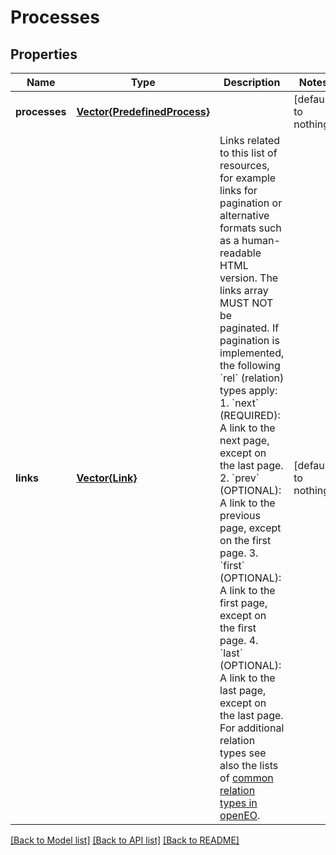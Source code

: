 # Processes


## Properties
Name | Type | Description | Notes
------------ | ------------- | ------------- | -------------
**processes** | [**Vector{PredefinedProcess}**](PredefinedProcess.md) |  | [default to nothing]
**links** | [**Vector{Link}**](Link.md) | Links related to this list of resources, for example links for pagination or alternative formats such as a human-readable HTML version. The links array MUST NOT be paginated.  If pagination is implemented, the following &#x60;rel&#x60; (relation) types apply:  1. &#x60;next&#x60; (REQUIRED): A link to the next page, except on the last page.  2. &#x60;prev&#x60; (OPTIONAL): A link to the previous page, except on the first page.  3. &#x60;first&#x60; (OPTIONAL): A link to the first page, except on the first page.  4. &#x60;last&#x60; (OPTIONAL): A link to the last page, except on the last page.  For additional relation types see also the lists of [common relation types in openEO](#section/API-Principles/Web-Linking). | [default to nothing]


[[Back to Model list]](../README.md#models) [[Back to API list]](../README.md#api-endpoints) [[Back to README]](../README.md)


